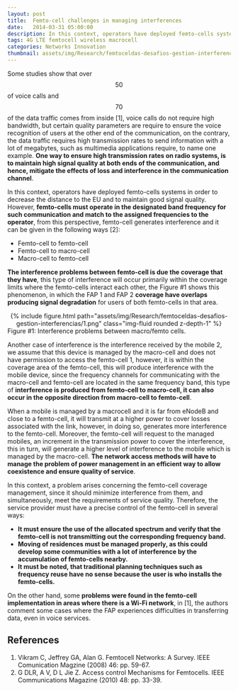 ```yaml
---
layout: post
title:  Femto-cell challenges in managing interferences
date:   2014-03-31 05:00:00
description: In this context, operators have deployed femto-cells systems in order to decrease the distance to the EU and to maintain good signal quality. However, femto-cells must operate in the designated band frequency for such communication and match to the assigned frequencies to the operator.
tags: 4G LTE femtocell wireless macrocell
categories: Networks Innovation
thumbnail: assets/img/Research/femtoceldas-desafios-gestion-interferencias/1.png
---
```

Some studies show that over $$50%$$ of voice calls and $$70%$$ of the data traffic comes from inside [1], voice calls do not require high bandwidth, but certain quality parameters are require to ensure the voice recognition of users at the other end of the communication, on the contrary, the data traffic requires high transmission rates to send information with a lot of megabytes, such as multimedia applications require, to name one example. **One way to ensure high transmission rates on radio systems, is to maintain high signal quality at both ends of the communication, and hence, mitigate the effects of loss and interference in the communication channel**.

In this context, operators have deployed femto-cells systems in order to decrease the distance to the EU and to maintain good signal quality. However, **femto-cells must operate in the designated band frequency for such communication and match to the assigned frequencies to the operator**, from this perspective, femto-cell generates interference and it can be given in the following ways [2]:

- Femto-cell to femto-cell
- Femto-cell to macro-cell
- Macro-cell to femto-cell

**The interference problems between femto-cell is due the coverage that they have**, this type of interference will occur primarily within the coverage limits where the femto-cells interact each other, the Figure #1 shows this phenomenon, in which the FAP 1 and FAP 2 **coverage have overlaps producing signal degradation** for users of both femto-cells in that area.

<div class="row mt-3" style="text-align: center">
    <div class="col-sm mt-3 mt-md-0">
        {% include figure.html path="assets/img/Research/femtoceldas-desafios-gestion-interferencias/1.png" class="img-fluid rounded z-depth-1" %}
    </div>
</div>
<div class="caption">
    Figure #1: Interference problems between macro/femto cells.
</div>

Another case of interference is the interference received by the mobile 2, we assume that this device is managed by the macro-cell and does not have permission to access the femto-cell 1, however, it is within the coverage area of ​​the femto-cell, this will produce interference with the mobile device, since the frequency channels for communicating with the macro-cell and femto-cell are located in the same frequency band, this type of **interference is produced from femto-cell to macro-cell, it can also occur in the opposite direction from macro-cell to femto-cell**.

When a mobile is managed by a macrocell and it is far from eNodeB and close to a femto-cell, it will transmit at a higher power to cover losses associated with the link, however, in doing so, generates more interference to the femto-cell. Moreover, the femto-cell will request to the managed mobiles, an increment in the transmission power to cover the interference, this in turn, will generate a higher level of interference to the mobile which is managed by the macro-cell. **The network access methods will have to manage the problem of power management in an efficient way to allow coexistence and ensure quality of service**.

In this context, a problem arises concerning the femto-cell coverage management, since it should minimize interference from them, and simultaneously, meet the requirements of service quality. Therefore, the service provider must have a precise control of the femto-cell in several ways:

- **It must ensure the use of the allocated spectrum and verify that the femto-cell is not transmitting out the corresponding frequency band.**
- **Moving of residences must be managed properly, as this could develop some communities with a lot of interference by the accumulation of femto-cells nearby.**
- **It must be noted, that traditional planning techniques such as frequency reuse have no sense because the user is who installs the femto-cells.**

On the other hand, some **problems were found in the femto-cell implementation in areas where there is a Wi-Fi network**, in [1], the authors comment some cases where the FAP experiences difficulties in transferring data, even in voice services.

## References

1. Vikram C, Jeffrey GA, Alan G. Femtocell Networks: A Survey. IEEE Comunication Magzine (2008) 46: pp. 59-67.
2. G DLR, A V, D L Jie Z. Access control Mechanisms for Femtocells. IEEE Communications Magazine (2010) 48: pp. 33-39.
